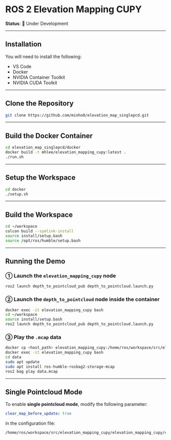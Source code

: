 # ROS 2 Elevation Mapping CUPY

**Status**: 🚧 Under Development  
<!-- ![Elevation Map in ROS 2 Humble with Gazebo ](https://github.com/user-attachments/assets/0dd9ebbe-a90d-486f-9871-81921308fab9) -->

---

## Installation

You will need to install the following:

- VS Code
- Docker
- NVIDIA Container Toolkit
- NVIDIA CUDA Toolkit
---

## Clone the Repository

```bash
git clone https://github.com/minho0/elevation_map_singlepcd.git
```

---

## Build the Docker Container

```bash
cd elevation_map_singlepcd/docker
docker build -t mhlee/elevation_mapping_cupy:latest .
./run.sh
```

---

## Setup the Workspace

```bash
cd docker
./setup.sh
```

---

## Build the Workspace

```bash
cd ~/workspace
colcon build --symlink-install
source install/setup.bash
source /opt/ros/humble/setup.bash
```

---

## Running the Demo

### ① Launch the `elevation_mapping_cupy` node

```bash
ros2 launch depth_to_pointcloud_pub depth_to_pointcloud.launch.py
```

### ② Launch the `depth_to_pointcloud` node inside the container

```bash
docker exec -it elevation_mapping_cupy bash
cd ~/workspace
source install/setup.bash
ros2 launch depth_to_pointcloud_pub depth_to_pointcloud.launch.py
```

### ③ Play the `.mcap` data

```bash
docker cp <host_path> elevation_mapping_cupy:/home/ros/workspace/src/elevation_mapping_cupy/data/
docker exec -it elevation_mapping_cupy bash
cd data
sudo apt update
sudo apt install ros-humble-rosbag2-storage-mcap
ros2 bag play data.mcap
```

---

## Single Pointcloud Mode

To enable **single pointcloud mode**, modify the following parameter:

```yaml
clear_map_before_update: true
```

in the configuration file:

```
/home/ros/workspace/src/elevation_mapping_cupy/elevation_mapping_cupy/config/core/core_param.yaml
```